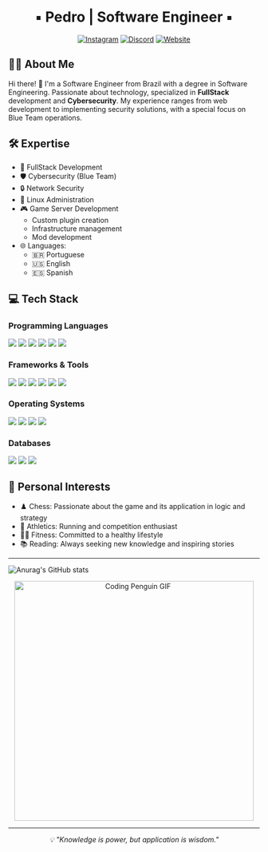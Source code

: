 <div align="center">

# ▪︎ Pedro | Software Engineer ▪︎

[![Instagram](https://img.shields.io/badge/Instagram-E4405F?style=for-the-badge&logo=instagram&logoColor=white)](https://www.instagram.com/pedro_ll7ll/)
[![Discord](https://img.shields.io/badge/Discord-7289DA?style=for-the-badge&logo=discord&logoColor=white)](https://discord.com/invite/GQV5bGhnqF)
[![Website](https://img.shields.io/badge/Website-000000?style=for-the-badge&logo=About.me&logoColor=white)](https://discordia-server.ddns.net/)

</div>

## 👨‍💻 About Me

Hi there! 👋 I'm a Software Engineer from Brazil with a degree in Software Engineering. Passionate about technology, specialized in **FullStack** development and **Cybersecurity**. My experience ranges from web development to implementing security solutions, with a special focus on Blue Team operations.

## 🛠️ Expertise

- 🔧 FullStack Development
- 🛡️ Cybersecurity (Blue Team)
- 🔒 Network Security
- 🐧 Linux Administration
- 🎮 Game Server Development
  - Custom plugin creation
  - Infrastructure management
  - Mod development
- 🌐 Languages:
  - 🇧🇷 Portuguese
  - 🇺🇸 English
  - 🇪🇸 Spanish

## 💻 Tech Stack

### Programming Languages
<div>
  <img src="https://img.shields.io/badge/JavaScript-F7DF1E?style=for-the-badge&logo=javascript&logoColor=black" />
  <img src="https://img.shields.io/badge/Python-3776AB?style=for-the-badge&logo=python&logoColor=white" />
  <img src="https://img.shields.io/badge/Java-ED8B00?style=for-the-badge&logo=openjdk&logoColor=white" />
  <img src="https://img.shields.io/badge/C++-00599C?style=for-the-badge&logo=cplusplus&logoColor=white" />
  <img src="https://img.shields.io/badge/Kotlin-0095D5?style=for-the-badge&logo=kotlin&logoColor=white" />
  <img src="https://img.shields.io/badge/Lua-2C2D72?style=for-the-badge&logo=lua&logoColor=white" />
</div>

### Frameworks & Tools
<div>
  <img src="https://img.shields.io/badge/Spring-6DB33F?style=for-the-badge&logo=spring&logoColor=white" />
  <img src="https://img.shields.io/badge/React-20232A?style=for-the-badge&logo=react&logoColor=61DAFB" />
  <img src="https://img.shields.io/badge/NumPy-013243?style=for-the-badge&logo=numpy&logoColor=white" />
  <img src="https://img.shields.io/badge/VS_Code-007ACC?style=for-the-badge&logo=visual-studio-code&logoColor=white" />
  <img src="https://img.shields.io/badge/Jupyter-F37626?style=for-the-badge&logo=jupyter&logoColor=white" />
  <img src="https://img.shields.io/badge/Android_Studio-3DDC84?style=for-the-badge&logo=android-studio&logoColor=white" />
</div>

### Operating Systems
<div>
  <img src="https://img.shields.io/badge/Debian-A81D33?style=for-the-badge&logo=debian&logoColor=white" />
  <img src="https://img.shields.io/badge/Fedora-294172?style=for-the-badge&logo=fedora&logoColor=white" />
  <img src="https://img.shields.io/badge/Arch_Linux-1793D1?style=for-the-badge&logo=arch-linux&logoColor=white" />
  <img src="https://img.shields.io/badge/Android-3DDC84?style=for-the-badge&logo=android&logoColor=white" />
</div>

### Databases
<div>
  <img src="https://img.shields.io/badge/MySQL-005C84?style=for-the-badge&logo=mysql&logoColor=white" />
  <img src="https://img.shields.io/badge/PostgreSQL-316192?style=for-the-badge&logo=postgresql&logoColor=white" />
  <img src="https://img.shields.io/badge/MongoDB-4EA94B?style=for-the-badge&logo=mongodb&logoColor=white" />
</div>

## 🎯 Personal Interests

- ♟️ Chess: Passionate about the game and its application in logic and strategy
- 🏃 Athletics: Running and competition enthusiast
- 🏋️‍♂️ Fitness: Committed to a healthy lifestyle
- 📚 Reading: Always seeking new knowledge and inspiring stories


---
 ![Anurag's GitHub stats](https://github-readme-stats.vercel.app/api?username=IIBladeII&show_icons=true&theme=midnight-purple)




<div align="center">
  <img src="https://media.giphy.com/media/2IudUHdI075HL02Pkk/giphy.gif" alt="Coding Penguin GIF" width="480">
</div>

---

<div align="center">
  <i>💡 "Knowledge is power, but application is wisdom."</i>
</div>
